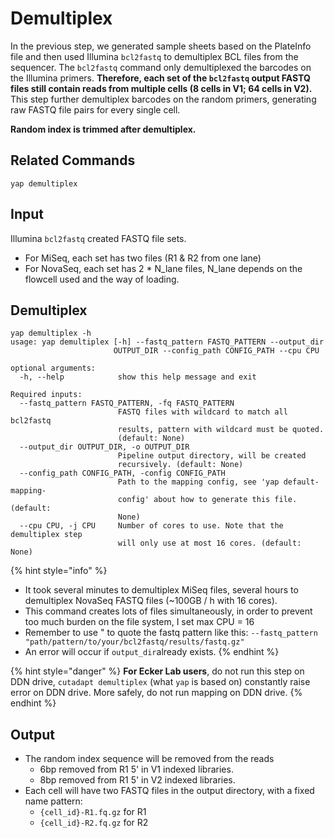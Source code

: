 # Demultiplex

In the previous step, we generated sample sheets based on the PlateInfo file and then used Illumina `bcl2fastq` to demultiplex BCL files from the sequencer. The `bcl2fastq` command only demultiplexed the barcodes on the Illumina primers. **Therefore, each set of the `bcl2fastq` output FASTQ files still contain reads from multiple cells \(8 cells in V1; 64 cells in V2\).** This step further demultiplex barcodes on the random primers, generating raw FASTQ file pairs for every single cell.

**Random index is trimmed after demultiplex.**

## Related Commands

```text
yap demultiplex
```

## Input

Illumina `bcl2fastq` created FASTQ file sets.

* For MiSeq, each set has two files \(R1 & R2 from one lane\)
* For NovaSeq, each set has 2 \* N\_lane files, N\_lane depends on the flowcell used and the way of loading.

## Demultiplex

```text
yap demultiplex -h
usage: yap demultiplex [-h] --fastq_pattern FASTQ_PATTERN --output_dir
                       OUTPUT_DIR --config_path CONFIG_PATH --cpu CPU

optional arguments:
  -h, --help            show this help message and exit

Required inputs:
  --fastq_pattern FASTQ_PATTERN, -fq FASTQ_PATTERN
                        FASTQ files with wildcard to match all bcl2fastq
                        results, pattern with wildcard must be quoted.
                        (default: None)
  --output_dir OUTPUT_DIR, -o OUTPUT_DIR
                        Pipeline output directory, will be created
                        recursively. (default: None)
  --config_path CONFIG_PATH, -config CONFIG_PATH
                        Path to the mapping config, see 'yap default-mapping-
                        config' about how to generate this file. (default:
                        None)
  --cpu CPU, -j CPU     Number of cores to use. Note that the demultiplex step
                        will only use at most 16 cores. (default: None)
```

{% hint style="info" %}
* It took several minutes to demultiplex MiSeq files, several hours to demultiplex NovaSeq FASTQ files \(~100GB / h with 16 cores\). 
* This command creates lots of files simultaneously, in order to prevent too much burden on the file system, I set max CPU = 16
* Remember to use " to quote the fastq pattern like this: `--fastq_pattern "path/pattern/to/your/bcl2fastq/results/fastq.gz"`
* An error will occur if `output_dir`already exists.
{% endhint %}

{% hint style="danger" %}
**For Ecker Lab users**, do not run this step on DDN drive, `cutadapt demultiplex` \(what `yap` is based on\) constantly raise error on DDN drive. More safely, do not run mapping on DDN drive.
{% endhint %}

## Output



* The random index sequence will be removed from the reads
  * 6bp removed from R1 5' in V1 indexed libraries.
  * 8bp removed from R1 5' in V2 indexed libraries.
* Each cell will have two FASTQ files in the output directory, with a fixed name pattern:
  * `{cell_id}-R1.fq.gz` for R1
  * `{cell_id}-R2.fq.gz` for R2

